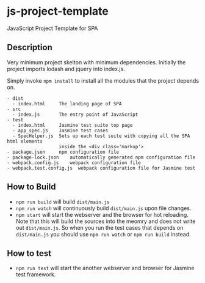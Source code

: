 # js-project-template
JavaScript Project Template for SPA

## Description

Very minimum project skelton with minimum dependencies.  Initially the project
imports lodash and jquery into index.js.

Simply invoke `npm install` to install all the modules that the project depends on.

```
- dist
  - index.html     The landing page of SPA
- src
  - index.js       The entry point of JavaScript
- test
  - index.html     Jasmine test suite top page
  - app_spec.js    Jasmine test cases
  - SpecHelper.js  Sets up each test suite with copying all the SPA html elements
                   inside the <div class='markup'>
- package.json     npm configuration file
- package-lock.json    automatically generated npm configuration file
- webpack.config.js    webpack configuration file
- webpack.test.config.js  webpack configuration file for Jasmine test
```

## How to Build

- `npm run build` will build `dist/main.js`
- `npm run watch` will continuously build `dist/main.js` upon file changes.
- `npm start` will start the webserver and the browser for hot reloading.
  Note that this will build the sources into the meomry and does not write out
  `dist/main.js`.  So when you run the test cases that depends on `dist/main.js`
  you should use `npm run watch` or `npm run build` instead.


## How to test

- `npm run test` will start the another webserver and browser for Jasmine test
  framework.
